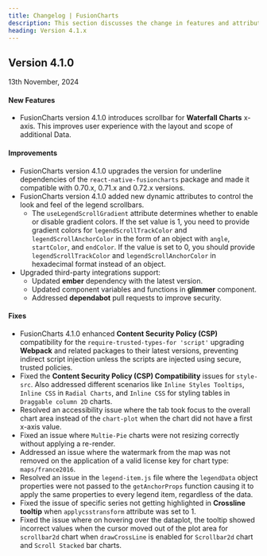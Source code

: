 ```yaml
---
title: Changelog | FusionCharts
description: This section discusses the change in features and attributes with the latest released version.
heading: Version 4.1.x
---
```


<h2 class="sub-heading">Version 4.1.0</h2>

<p class="release-date">13th November, 2024</p>

<h4>New Features</h4>

- FusionCharts version 4.1.0 introduces scrollbar for **Waterfall Charts** x-axis. This improves user experience with the layout and scope of additional Data.

<h4>Improvements</h4>

- FusionCharts version 4.1.0 upgrades the version for underline dependencies of the `react-native-fusioncharts` package and made it compatible with 0.70.x, 0.71.x and 0.72.x versions.
- FusionCharts version 4.1.0 added new dynamic attributes to control the look and feel of the legend scrollbars.
  - The `useLegendScrollGradient` attribute determines whether to enable or disable gradient colors. If the set value is 1, you need to provide gradient colors for `legendScrollTrackColor` and `legendScrollAnchorColor` in the form of an object with `angle`, `startColor`, and `endColor`. If the value is set to 0, you should provide `legendScrollTrackColor` and `legendScrollAnchorColor` in hexadecimal format instead of an object.
- Upgraded third-party integrations support:
  - Updated **ember** dependency with the latest version.
  - Updated component variables and functions in **glimmer** component.
  - Addressed **dependabot** pull requests to improve security.  

<h4>Fixes</h4>

- FusionCharts 4.1.0 enhanced **Content Security Policy (CSP)** compatibility for the `require-trusted-types-for 'script'` upgrading **Webpack** and related packages to their latest versions, preventing indirect script injection unless the scripts are injected using secure, trusted policies.
- Fixed the **Content Security Policy (CSP) Compatibility** issues for `style-src`. Also addressed different scenarios like `Inline Styles Tooltips`, `Inline CSS` in `Radial Charts`, and `Inline CSS` for styling tables in `Draggable column 2D` charts.
- Resolved an accessibility issue where the tab took focus to the overall chart area instead of the `chart-plot` when the chart did not have a first x-axis value.
- Fixed an issue where `Multie-Pie` charts were not resizing correctly without applying a re-render.
- Addressed an issue where the watermark from the map was not removed on the application of a valid license key for chart type: `maps/france2016`.
- Resolved an issue in the `legend-item.js` file where the `legendData` object properties were not passed to the `getAnchorProps` function causing it to apply the same properties to every legend item, regardless of the data.
- Fixed the issue of specific series not getting highlighted in **Crossline tooltip** when `applycsstransform` attribute was set to 1.
- Fixed the issue where on hovering over the dataplot, the tooltip showed incorrect values when the cursor moved out of the plot area for `scrollbar2d` chart when `drawCrossLine` is enabled for `Scrollbar2d` chart and `Scroll Stacked` bar charts.


